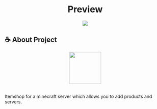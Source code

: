 <div align="center">
<h1>Preview</h1>
<img src="https://i.imgur.com/rB9RXIw.png"/>
</div>

## **☕ About Project**

<div align="center">
<a href="https://github.com/b4rtuus" align="center"><img align="center" width="100" src="https://media.tenor.com/hR312hTG5T0AAAAj/mythikore-anime-girl.gif"></a>
</div>
<br>
<p>
Itemshop for a minecraft server which allows you to add products and servers.
</p>
<br><br>
